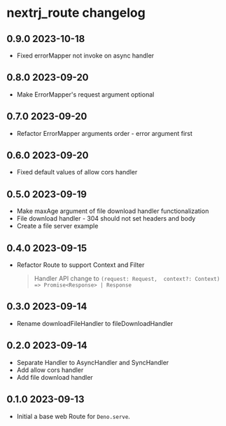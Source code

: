 # nextrj_route changelog

## 0.9.0 2023-10-18

- Fixed errorMapper not invoke on async handler

## 0.8.0 2023-09-20

- Make ErrorMapper's request argument optional

## 0.7.0 2023-09-20

- Refactor ErrorMapper arguments order - error argument first

## 0.6.0 2023-09-20

- Fixed default values of allow cors handler

## 0.5.0 2023-09-19

- Make maxAge argument of file download handler functionalization
- File download handler - 304 should not set headers and body
- Create a file server example

## 0.4.0 2023-09-15

- Refactor Route to support Context and Filter
  > Handler API change to `(request: Request,  context?: Context) => Promise<Response> | Response`

## 0.3.0 2023-09-14

- Rename downloadFileHandler to fileDownloadHandler

## 0.2.0 2023-09-14

- Separate Handler to AsyncHandler and SyncHandler
- Add allow cors handler
- Add file download handler

## 0.1.0 2023-09-13

- Initial a base web Route for `Deno.serve`.
